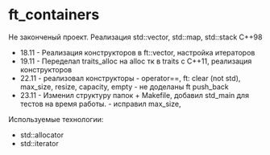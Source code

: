 # ft_containers
Не законченый проект. Реализация std::vector, std::map, std::stack C++98

- 18.11 - Реализация конструкторов в ft::vector, настройка итераторов
- 19.11 - Переделал traits_alloc на alloc тк в traits с C++11, реализация конструкторов
- 22.11 - реализовал конструкторы
        - operator==, ft: clear (not std), max_size, resize, capacity, empty
        - не доделаны ft push_back
- 23.11 - Изменил структуру папок + Makefile, добавил std_main для тестов на время работы.
        - исправил max_size, 

Используемые технологии:
- std::allocator
- std::iterator